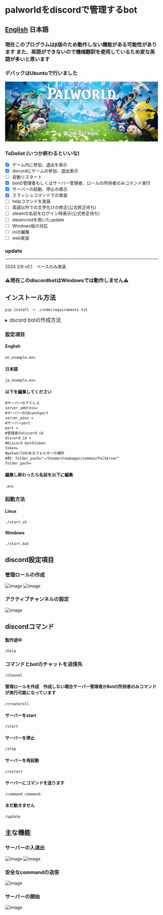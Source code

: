 # palworldをdiscordで管理するbot
 ## [English](./README.md) 日本語 ##


 ### 現在このプログラムはβ版のため動作しない機能がある可能性があります また、英語ができないので機械翻訳を使用しているため変な英語が多いと思います 
 ### デバックはUbuntuで行いました

![banner](./image/banner.png)
 ### ToDolist (いつか終わるといいな)

- [x] ゲーム内に参加、退出を表示
- [x] discordにゲームの参加、退出表示
- [ ] 自動リスタート
- [x] botの管理者もしくはサーバー管理者、ロールの所持者のみコマンド実行
- [x] サーバーの起動、停止の表示 
- [x] スラッシュコマンドでの実装
- [ ] helpコマンドを実装
- [ ] 英語以外での文字化けの修正(公式修正待ち)
- [ ] steamの名前をログイン時表示(公式修正待ち)
- [ ] steamcmdを用いたupdate
- [ ] Windows版の対応  
- [ ] iniの編集
- [ ] web実装   
### update
------------------------
2024 2/6 v0.1　ベースのみ実装
### ⚠️現在このdiscordbotはWindowsでは動作しません⚠️
## インストール方法
```
pip install -r ./code/requirements.txt
```
<details>
<summary> <big> dscord botの作成方法 </big></summary>

### 1.まずは、[discord開発者ポータル](https://discord.com/developers/applications)を開いてください
### 2.黄色い線の部分のNew Applicationをクリック
![banner](./image/discord_make01.png)
### 3.黄色い線の部分のBotをクリック
### 4.赤い線の部分のReset Tokenをクリック
![banner](./image/discord_make02.png)
### 5.黄色い線の部分のcopyををクリックしてdiscord Tokenをコピー
### 下の設定項目のtoken=に張り付けます
![banner](./image/discord_make03.png)
### 6.下にスクロールして3つの黄色い線の部分のをクリックしONにし、saveを押します
![banner](./image/discord_make04.png)
### 7.以下のチェック項目を押して下のcopyを押すと招待URLが作成さてます
![banner](./image/discord_make05.png)

</details>

### 設定項目
#### English
```en_example.env```
#### 日本語
```ja_example.env```
#### 以下を編集してください
```
#サーバーのアドレス
server_address=
#サーバーのCRconのport
server_pass = 
#サーバーport
port =
#管理者のdiscord id
discord_id =
#Discord botのtoken
token=
#palworldのあるフォルダーの場所
#例: folder_pach="~/Steam/steamapps/common/PalServer"
folder_pach=
```
#### 編集し終わったら名前を以下に編集
```.env```
### 起動方法
#### Linux
```
./start.sh
```
#### Windows
```
./start.bat
```
## discord設定項目
### 管理ロールの作成
![image](./image/role_command.png)
![image](./image/role.png)
### アクティブチャンネルの設定
![image](./image/channel_command.png)



## discordコマンド
#### 製作途中
```
/help
```
### コマンドとbotのチャットを送信先
```
/channel
```
#### 管理ロールを作成　作成しない場合サーバー管理者かBotの所持者のみコマンドが実行可能になっています
```
/createroll
```
#### サーバーをstart
```
/start
```
#### サーバーを停止
```
/stop
```
#### サーバーを再起動
```
/restart
```
#### サーバーにコマンドを送ります
```
/command command:
```
#### まだ動きません
```
/update
```
## 主な機能
### サーバーの入退出
![image](./image/login.png)
![image](./image/server_login.png)
### 安全なcommandの送信
![image](./image/command.png)
### サーバーの開始
![image](./image/start_command%20%20.png)
